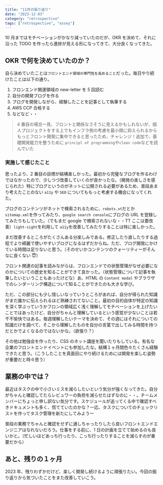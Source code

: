 ```yaml
---
title: "11月の振り返り"
date: "2023-12-03"
category: "retrospective"
tags: ["retrospective", "assey"]
---
```


10 月まではモチベーションがかなり減っていたのだが、OKR を決めて、それに沿った TODO を作ったら進捗が見える形になってきて、大分良くなってきた。

## OKR で何を決めていたのか？

自ら決めていたことは`フロントエンド領域の専門性を高めること`だった。毎日やり続けたことは以下の通り。

1. フロンエンド関連領域の new-letter を 5 回読む
2. 自分の開発ブログを作る
3. ブログを開発しながら、経験したことを記事として執筆する
4. AWS CCP 合格する
5. などなど・・

> 4 番目の場合一見、フロントと関係なさそうに見えるかもしれないが、個人プロジェクトをする上でもインフラ側の考慮を最小限に抑えられるからもっとフロント開発に集中できると思ったため、チャレンジ！追加で、基礎開発能力を整うために `principl of programming`や`clean code`などを読んでいた

### 実施して感じたこと

思ったより、2 番目の目標が結構楽しかった。最初から完璧なブログを作るわけではなかったので、少しつづ改善していくのが良かったな。（開発の楽しさを感じられた）特にブログというのがネットに公開される必要があるため、普段あまり考えたことのない `a11y` や `SEO` についてももっと考慮する機会になってくれた。

ブログのコンテンツがネットで検索されるために、`robots.xt`だとか`sitemap.xml`を作ってみたり、`google search console`にブログの URL を登録してみたりもしていた。（でもまだ google で検索されないな・・TT ここは要改善）`light-sight`を利用して `a11y`を改善してみたりすることは特に楽しかった。

まだ改善するところがたくさんある分楽しみである。修正したり直したりする過程でより綺麗で使いやすいブログになるはずだからね。ただ、ブログ開発にかけている時間は足りないと思う。（そのせいかコンテンツのクォーリティーがそんなに良くない 😇）

フロント関連の記事を読みながらは、フロンエンドでの状態管理がなぜ必要になのかについての歴史を知ることができて良かった。（状態管理について記事を執筆したいということもあったけどな）あ、HTML の `Content modal` やブラウザでのレンダーリング構造について知ることができたのも大きな学び。

ただ、この部分にも少し惜しいなっていうところがあれば、自分が得られた知識がまだ誰かに伝えられるほど熟練されてないこと。最初の目的自体が特定の知識を深く学ぶっていうかフロンの領域広く浅く理解してモチベーションを上げたいことではあったけど、自分がちゃんと理解しているという感覚が少ないことは若干不愉快ではある。毎週理解したいテーマを決めて、その週にはそれについての知識だけを調べて、そこから理解したものを自分の言葉で出してみる時間を持つだとかでよくなるのではないかな。（欲張り？）

その他は勉強会を作ったり、CSS のネット講座を聞いたりもしている。有名な企業のフロントエンドイベントにも参加したな。結構１ヶ月間色々たくさん経験できたと思う。（こうしたことを真面目にやり続けるためには開発を楽しむ姿勢が重要だと時々思う）

## 業務の中では？

最近はタスクの中で小さいミスを減らしたいという気分が強くなってきた。自分がちゃんと確認してたらレビュワーの負担を減らせたはずなのに・・。チームメンバーにちょっと申し訳ない気分です。スケジュールが追ってくる中で確認すべきドキュメントも多く、慌てていたのかな？一応、タスクについてのチェックリストを作ってタスク管理を新たにしてみようー

普段の業務でちゃんと確認をせずに通しちゃったりしたら良いフロントエンドエンジニアはなれないだろう。仕事をする前に、1 日の計画を立てて始めるのも良いかと。（忙しいほどあっち行ったり、こっち行ったりすることを減らすのが重要だから）

## あと、残りの１ヶ月

2023 年、残りわずかだけど、楽しく開発し続けるように頑張りたい。今回の振り返りから気づいたことをまた改善していこう。
